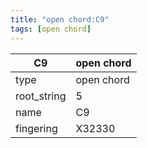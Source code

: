 ```yaml
---
title: "open chord:C9"
tags: [open chord]
---
```


|C9|open chord|
|---|---|
|type|open chord|
|root_string|5|
|name|C9|
|fingering|X32330|


